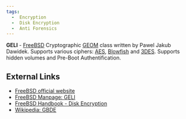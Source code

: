 ```yaml
---
tags:
  -  Encryption
  -  Disk Encryption
  -  Anti Forensics
---
```

**GELI** - [FreeBSD](freebsd.md) Cryptographic
[GEOM](geom.md) class written by Pawel Jakub Dawidek. Supports
various ciphers: [AES](aes.md), [Blowfish](Blowfish "wikilink")
and [3DES](3des.md). Supports hidden volumes and Pre-Boot
Authentification.

## External Links

- [FreeBSD official website](http://www.freebsd.org)
- [FreeBSD Manpage:
  GELI](http://www.freebsd.org/cgi/man.cgi?query=geli&sektion=8)
- [FreeBSD Handbook - Disk
  Encryption](http://www.freebsd.org/doc/handbook/disks-encrypting.html)
- [Wikipedia: GBDE](http://en.wikipedia.org/wiki/GBDE)